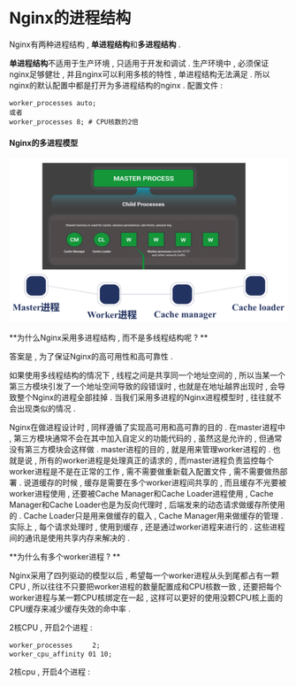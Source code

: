 # Nginx的进程结构

Nginx有两种进程结构 , **单进程结构**和**多进程结构** .

**单进程结构**不适用于生产环境 , 只适用于开发和调试 . 生产环境中 , 必须保证nginx足够健壮 , 并且nginx可以利用多核的特性 , 单进程结构无法满足 . 所以nginx的默认配置中都是打开为多进程结构的nginx . 配置文件 :

```
worker_processes auto;
或者
worker_processes 8; # CPU核数的2倍
```

#### Nginx的多进程模型

![](/assets/nginxduojinchengmoxing.png)

**为什么Nginx采用多进程结构 , 而不是多线程结构呢 ? **

答案是 , 为了保证Nginx的高可用性和高可靠性 .

如果使用多线程结构的情况下 , 线程之间是共享同一个地址空间的 , 所以当某一个第三方模块引发了一个地址空间导致的段错误时 , 也就是在地址越界出现时 , 会导致整个Nginx的进程全部挂掉 . 当我们采用多进程的Nginx进程模型时 , 往往就不会出现类似的情况 .

Nginx在做进程设计时 , 同样遵循了实现高可用和高可靠的目的 . 在master进程中 , 第三方模块通常不会在其中加入自定义的功能代码的 , 虽然这是允许的 , 但通常没有第三方模块会这样做 . master进程的目的 , 就是用来管理worker进程的 . 也就是说 , 所有的worker进程是处理真正的请求的 , 而master进程负责监控每个worker进程是不是在正常的工作 , 需不需要做重新载入配置文件 , 需不需要做热部署 . 说道缓存的时候 , 缓存是需要在多个worker进程间共享的 , 而且缓存不光要被worker进程使用 , 还要被Cache Manager和Cache Loader进程使用 , Cache Manager和Cache Loader也是为反向代理时 , 后端发来的动态请求做缓存所使用的 . Cache Loader只是用来做缓存的载入 , Cache Manager用来做缓存的管理 . 实际上 , 每个请求处理时 ,  使用到缓存 , 还是通过worker进程来进行的 . 这些进程间的通讯是使用共享内存来解决的 . 

**为什么有多个worker进程 ? **

Nginx采用了四列驱动的模型以后 , 希望每一个worker进程从头到尾都占有一颗CPU , 所以往往不只要把worker进程的数量配置成和CPU核数一致 , 还要把每个worker进程与某一颗CPU核绑定在一起 , 这样可以更好的使用没颗CPU核上面的CPU缓存来减少缓存失效的命中率 . 

2核CPU , 开启2个进程 : 

```
worker_processes     2;
worker_cpu_affinity 01 10;
```

2核cpu , 开启4个进程 : 

```

```



